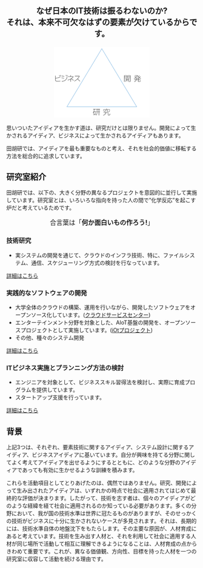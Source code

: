 <p style="text-align: center; font-size: 150%;"><strong>なぜ日本のIT技術は振るわないのか?<br>それは、本来不可欠なはずの要素が欠けているからです。</strong></p>

<div style="text-align: center">
  <img src="./triangle.png" style="width: 50%;">
</div>

思いついたアイディアを生かす道は、研究だけとは限りません。開発によって生かされるアイディア、ビジネスによって生かされるアイディアもあります。

田胡研では、アイディアを最も重要なものと考え、それを社会的価値に移転する方法を総合的に追求しています。

## 研究室紹介
田胡研では、以下の、大きく分野の異なるプロジェクトを意図的に並行して実施しています。研究室とは、いろいろな指向を持った人の間で”化学反応”を起こす炉だと考えているためです。

<p style="text-align: center; font-size: 120%;">合言葉は「<strong>何か面白いもの作ろう!</strong>」</p>

### 技術研究
- 実システムの開発を通じて、クラウドのインフラ技術、特に、ファイルシステム、通信、スケジューリング方式の検討を行なっています。

[詳細はこちら](./research/)

### 実践的なソフトウェアの開発
- 大学全体のクラウドの構築、運用を行いながら、開発したソフトウェアをオープンソース化しています。([クラウドサービスセンター](./development/cloud.html))
- エンターテインメント分野を対象とした、AIoT基盤の開発を、オープンソースプロジェクトとして実施しています。([iOtプロジェクト](https://www.iotaku.jp/))
- その他、種々のシステム開発

[詳細はこちら](./development/)

### ITビジネス実施とプランニング方法の検討
- エンジニアを対象として、ビジネススキル習得法を検討し、実際に育成プログラムを提供しています。
- スタートアップ支援を行っています。

[詳細はこちら](./business/)

## 背景
上記3つは、それぞれ、要素技術に関するアイディア、システム設計に関するアイディア、ビジネスアイディアに基いています。自分が興味を持てる分野に関してよく考えてアイディアを出せるようにするとともに、どのような分野のアイディアであっても有効に生かせるような訓練を積みます。

これらを活動項目としてとりあげたのは、偶然ではありません。研究、開発によって生み出されたアイディアは、いずれかの時点で社会に適用されてはじめて最終的な評価が決まります。したがって、技術を志す者は、個々のアイディアがどのような経緯を経て社会に適用されるのか知っている必要があります。多くの分野において、我が国の技術水準は世界に冠たるものがありますが、そのせっかくの技術がビジネスに十分に生かされないケースが多見されます。それは、長期的には、技術水準自体の地盤沈下をもたらします。その主要な原因が、人材育成にあると考えています。技術を生み出す人材と、それを利用して社会に適用する人材が同じ場所で活動して相互に理解できるようになることは、人材育成の点からきわめて重要です。これが、異なる価値観、方向性、目標を持った人材を一つの研究室に収容して活動を続ける理由です。
